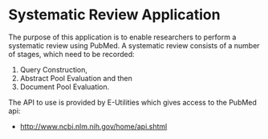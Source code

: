 # Systematic Review Application

The purpose of this application is to enable researchers to perform a systematic review using PubMed. 
A systematic review consists of a number of stages, which need to be recorded: 
  1. Query Construction, 
  2. Abstract Pool Evaluation and then
  3. Document Pool Evaluation.
  
  
The API to use is provided by E-Utilities which gives access to the PubMed api:

  - http://www.ncbi.nlm.nih.gov/home/api.shtml
